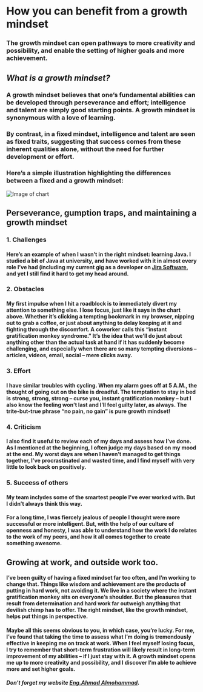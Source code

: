 # How you can benefit from a growth mindset
### The growth mindset can open pathways to more creativity and possibility, and enable the setting of higher goals and more achievement.
## *What is a growth mindset?*
### **A growth mindset believes that one’s fundamental abilities can be developed through perseverance and effort; intelligence and talent are simply good starting points. A growth mindset is synonymous with a love of learning.**
### **By contrast, in a fixed mindset, intelligence and talent are seen as fixed traits, suggesting that success comes from these inherent qualities alone, without the need for further development or effort.**
### Here’s a simple illustration highlighting the differences between a fixed and a growth mindset:
![Image of chart](https://3kllhk1ibq34qk6sp3bhtox1-wpengine.netdna-ssl.com/wp-content/uploads/NewGrowthMindset2.png)
## Perseverance, gumption traps, and maintaining a growth mindset
### 1. Challenges
#### Here’s an example of when I wasn’t in the right mindset: learning Java. I studied a bit of Java at university, and have worked with it in almost every role I’ve had (including my current gig as a developer on [Jira Software](https://www.atlassian.com/software/jira), and yet I still find it hard to get my head around.
### 2. Obstacles
#### My first impulse when I hit a roadblock is to immediately divert my attention to something else. I lose focus, just like it says in the chart above. Whether it’s clicking a tempting bookmark in my browser, nipping out to grab a coffee, or just about anything to delay keeping at it and fighting through the discomfort. A coworker calls this “instant gratification monkey syndrome.” It’s the idea that we’ll do just about anything other than the actual task at hand if it has suddenly become challenging, and especially when there are so many tempting diversions – articles, videos, email, social – mere clicks away.
### 3. Effort
#### I have similar troubles with cycling. When my alarm goes off at 5 A.M., the thought of going out on the bike is dreadful. The temptation to stay in bed is strong, strong, strong – curse you, instant gratification monkey – but I also know the feeling won’t last and I’ll feel guilty later, as always. The trite-but-true phrase “no pain, no gain” is pure growth mindset!
### 4. Criticism
#### I also find it useful to review each of my days and assess how I’ve done. As I mentioned at the beginning, I often judge my days based on my mood at the end. My worst days are when I haven’t managed to get things together, I’ve procrastinated and wasted time, and I find myself with very little to look back on positively.
### 5. Success of others
#### My team inclydes some of the smartest people I’ve ever worked with. But I didn’t always think this way.
#### For a long time, I was fiercely jealous of people I thought were more successful or more intelligent. But, with the help of our culture of openness and honesty, I was able to understand how the work I do relates to the work of my peers, and how it all comes together to create something awesome.
## Growing at work, and outside work too.
#### I’ve been guilty of having a fixed mindset far too often, and I’m working to change that. Things like wisdom and achievement are the products of putting in hard work, not avoiding it. We live in a society where the instant gratification monkey sits on everyone’s shoulder. But the pleasures that result from determination and hard work far outweigh anything that devilish chimp has to offer. The right mindset, like the growth mindset, helps put things in perspective.
#### Maybe all this seems obvious to you, in which case, you’re lucky. For me, I’ve found that taking the time to assess what I’m doing is tremendously effective in keeping me on track at work. When I feel myself losing focus, I try to remember that short-term frustration will likely result in long-term improvement of my abilities – if I just stay with it. A growth mindset opens me up to more creativity and possibility, and I discover I’m able to achieve more and set higher goals.
##### Don't forget my website [Eng.Ahmad Almohammad](https://eng-ahmad-almohammad.github.io/reading-notes/).
